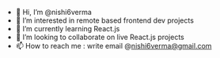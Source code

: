 - 👋 Hi, I’m @nishi6verma
- 👀 I’m interested in remote based frontend dev projects
- 🌱 I’m currently learning React.js
- 💞️ I’m looking to collaborate on live React.js projects
- 📫 How to reach me : write email @nishi6verma@gmail.com

<!---
nishi6verma/nishi6verma is a ✨ special ✨ repository because its `README.md` (this file) appears on your GitHub profile.
You can click the Preview link to take a look at your changes.
--->
